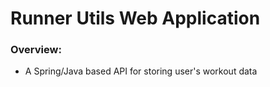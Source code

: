 # Runner Utils Web Application

### Overview:

* A Spring/Java based API for storing user's workout data